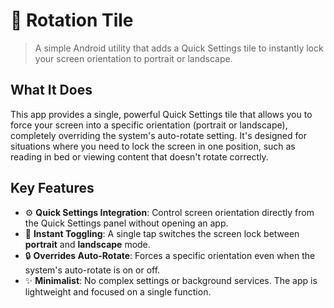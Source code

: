 

# 📱 Rotation Tile

> A simple Android utility that adds a Quick Settings tile to instantly lock your screen orientation to portrait or landscape.

## What It Does

This app provides a single, powerful Quick Settings tile that allows you to force your screen into a specific orientation (portrait or landscape), completely overriding the system's auto-rotate setting. It's designed for situations where you need to lock the screen in one position, such as reading in bed or viewing content that doesn't rotate correctly.

## Key Features

*   ⚙️ **Quick Settings Integration**: Control screen orientation directly from the Quick Settings panel without opening an app.
*   🔄 **Instant Toggling**: A single tap switches the screen lock between **portrait** and **landscape** mode.
*   🔒 **Overrides Auto-Rotate**: Forces a specific orientation even when the system's auto-rotate is on or off.
*   ✨ **Minimalist**: No complex settings or background services. The app is lightweight and focused on a single function.
